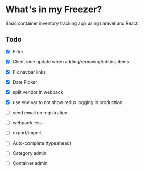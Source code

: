 # What's in my Freezer?

Basic container inventory tracking app using Laravel and React.  

## Todo
- [x] Filter
- [x] Client side update when adding/removing/editing items
- [x] Fix navbar links
- [x] Date Picker
- [x] split vendor in webpack
- [x] use env var to not show redux logging in production
- [ ] send email on registration
- [ ] webpack less
- [ ] export/import
- [ ] Auto-complete (typeahead)
- [ ] Category admin
- [ ] Container admin


